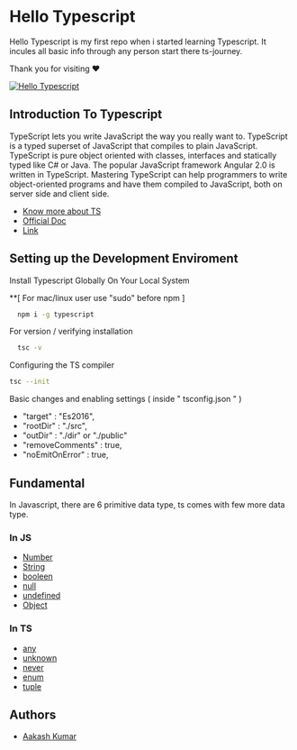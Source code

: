 
# Hello Typescript

Hello Typescript is my first repo when i started learning Typescript. It incules all basic info through any person start there ts-journey. 

Thank you for visiting ❤️


[![Hello Typescript](https://img.shields.io/badge/Hello-Typescript-blue)](https://img.shields.io/badge/Hello-Typescript-blue)

## Introduction To Typescript

TypeScript lets you write JavaScript the way you really want to. TypeScript is a typed superset of JavaScript that compiles to plain JavaScript. TypeScript is pure object oriented with classes, interfaces and statically typed like C# or Java. The popular JavaScript framework Angular 2.0 is written in TypeScript. Mastering TypeScript can help programmers to write object-oriented programs and have them compiled to JavaScript, both on server side and client side.

- [Know more about TS](https://www.tutorialspoint.com/typescript/typescript_overview.htm)
- [Official Doc](https://www.typescriptlang.org/docs/)
- [Link](https://www.tutorialsteacher.com/typescript)
## Setting up the Development Enviroment

Install Typescript Globally On Your Local System

**[ For mac/linux user use "sudo" before npm ]

```bash
  npm i -g typescript
```
    
For version / verifying installation

```bash
  tsc -v
```    


Configuring the TS compiler
```bash
tsc --init
```

Basic changes and enabling settings ( inside " tsconfig.json " )
-  "target" : "Es2016",
- "rootDir" : "./src",
- "outDir" :   "./dir"   or    "./public"
- "removeComments" : true,
- "noEmitOnError" : true,


## Fundamental

In Javascript, there are 6 primitive data type, ts comes with few more data type.

### In JS 
- [Number]()
- [String]()
- [booleen]()
- [null]()
- [undefined]() 
- [Object]()

### In TS 
- [any](https://ultimatecourses.com/blog/typescript-types-the-any-type#:~:text=The%20any%20type%20allows%20us,String%20value%20becoming%20a%20Number.)
- [unknown](https://mariusschulz.com/blog/the-unknown-type-in-typescript)
- [never](https://www.tutorialsteacher.com/typescript/typescript-never)
- [enum](https://www.tutorialsteacher.com/typescript/typescript-enum)
- [tuple](https://www.tutorialsteacher.com/typescript/typescript-tuple) 

## Authors

- [Aakash Kumar](https://github.com/Aakashvani)



